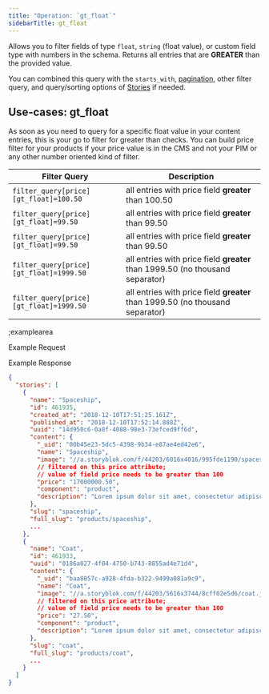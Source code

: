 ```yaml
---
title: "Operation: `gt_float`"
sidebarTitle: gt_float
---
```


Allows you to filter fields of type `float`, `string` (float value), or custom field type with numbers in the schema. Returns all entries that are **GREATER** than the provided value.

You can combined this query with the `starts_with`, [pagination](#topics/pagination), other filter query, and query/sorting options of [Stories](#core-resources/stories/retrieve-multiple-stories) if needed.
 
## Use-cases: gt_float

As soon as you need to query for a specific float value in your content entries, this is your go to filter for greater than checks. You can build price filter for your products if your price value is in the CMS and not your PIM or any other number oriented kind of filter. 

| Filter Query | Description |
|--|--|
| `filter_query[price][gt_float]=100.50` | all entries with price field **greater** than 100.50 |
| `filter_query[price][gt_float]=99.50` | all entries with price field **greater** than 99.50 |
| `filter_query[price][gt_float]=99.50` | all entries with price field **greater** than 99.50 |
| `filter_query[price][gt_float]=1999.50` | all entries with price field **greater** than 1999.50 (no thousand separator) |
| `filter_query[price][gt_float]=1999.50` | all entries with price field **greater** than 1999.50 (no thousand separator) |

;examplearea

Example Request

<RequestExample url="https://api.storyblok.com/v2/cdn/stories/?starts_with=products/&token=ask9soUkv02QqbZgmZdeDAtt&filter_query[price][gt_float]=100.50"></RequestExample>

Example Response

```json
{
  "stories": [
    {
      "name": "Spaceship",
      "id": 461935,
      "created_at": "2018-12-10T17:51:25.161Z",
      "published_at": "2018-12-10T17:52:14.888Z",
      "uuid": "14d950c6-0a8f-4088-98e3-73efced9ff6d",
      "content": {
        "_uid": "00b45e23-5dc5-4398-9b34-e87ae4ed42e6",
        "name": "Spaceship",
        "image": "//a.storyblok.com/f/44203/6016x4016/995fde1190/spaceship.jpg",
        // filtered on this price attribute;
        // value of field price needs to be greater than 100
        "price": "17000000.50",
        "component": "product",
        "description": "Lorem ipsum dolor sit amet, consectetur adipiscing elit. In erat mauris, faucibus quis pharetra sit amet, pretium ac libero. Etiam vehicula eleifend bibendum."
      },
      "slug": "spaceship",
      "full_slug": "products/spaceship",
      ...
    },
    {
      "name": "Coat",
      "id": 461933,
      "uuid": "0186a027-4f04-4750-b743-8855ad4e71d4",
      "content": {
        "_uid": "baa8057c-a928-4fda-b322-9499a081a9c9",
        "name": "Coat",
        "image": "//a.storyblok.com/f/44203/5616x3744/8cff02e5d6/coat.jpg",
        // filtered on this price attribute;
        // value of field price needs to be greater than 100
        "price": "27.50",
        "component": "product",
        "description": "Lorem ipsum dolor sit amet, consectetur adipiscing elit. In erat mauris, faucibus quis pharetra sit amet, pretium ac libero. Etiam vehicula eleifend bibendum."
      },
      "slug": "coat",
      "full_slug": "products/coat",
      ...
    }
  ]
}
```

